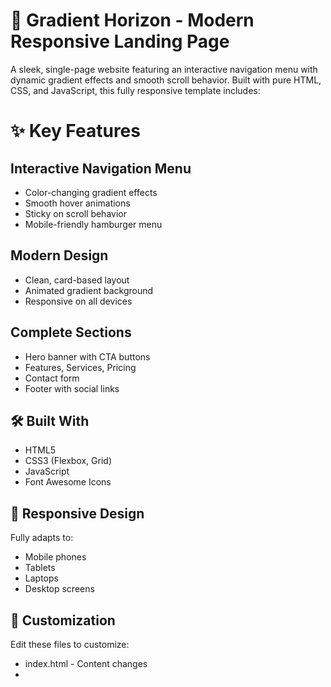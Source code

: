# 🌈 Gradient Horizon - Modern Responsive Landing Page
A sleek, single-page website featuring an interactive navigation menu with dynamic gradient effects and smooth scroll behavior. Built with pure HTML, CSS, and JavaScript, this fully responsive template includes:
# ✨ Key Features
## Interactive Navigation Menu
  - Color-changing gradient effects
  - Smooth hover animations
  - Sticky on scroll behavior
  - Mobile-friendly hamburger menu

## Modern Design
  - Clean, card-based layout
  - Animated gradient background
  - Responsive on all devices

## Complete Sections
  - Hero banner with CTA buttons
  - Features, Services, Pricing
  - Contact form
  - Footer with social links

## 🛠️ Built With
- HTML5
- CSS3 (Flexbox, Grid)
- JavaScript
- Font Awesome Icons

## 📱 Responsive Design
Fully adapts to:
- Mobile phones
- Tablets
- Laptops
- Desktop screens
  
## 🔧 Customization
Edit these files to customize:
- index.html - Content changes
- <style> section - Colors and styling
- <script> section - Animation effects

Perfect for portfolios, SaaS products, or startup websites. Easily customizable with your brand colors and content.
## Live Demo: 

## 🚀 Quick Start

1. Clone the repo:
   ```bash
   git clone  https://github.com/sreekareereddy04/Responsive-Landing-Page
